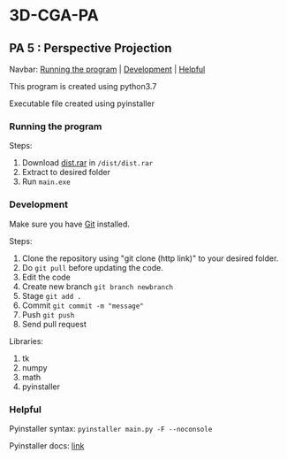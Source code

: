# 3D-CGA-PA
## PA 5 : Perspective Projection

Navbar: 
[Running the program](https://github.com/kennysusanto/3D-CGA-PA#running-the-program)
|
[Development](https://github.com/kennysusanto/3D-CGA-PA#development)
|
[Helpful](https://github.com/kennysusanto/3D-CGA-PA#helpful)

This program is created using python3.7

Executable file created using pyinstaller

### Running the program
Steps:
1. Download [dist.rar](https://github.com/kennysusanto/3D-CGA-PA/blob/master/dist/dist.rar) in `/dist/dist.rar`
2. Extract to desired folder
3. Run `main.exe`

### Development
Make sure you have [Git](https://git-scm.com/) installed.

Steps:
1. Clone the repository using "git clone (http link)" to your desired folder.
2. Do `git pull` before updating the code.
3. Edit the code
4. Create new branch `git branch newbranch`
5. Stage `git add .`
6. Commit `git commit -m "message"`
7. Push `git push`
8. Send pull request

Libraries:
1. tk
2. numpy
3. math
4. pyinstaller

### Helpful
Pyinstaller syntax: `pyinstaller main.py -F --noconsole`

Pyinstaller docs: [link](https://pyinstaller.readthedocs.io/en/stable/usage.html)